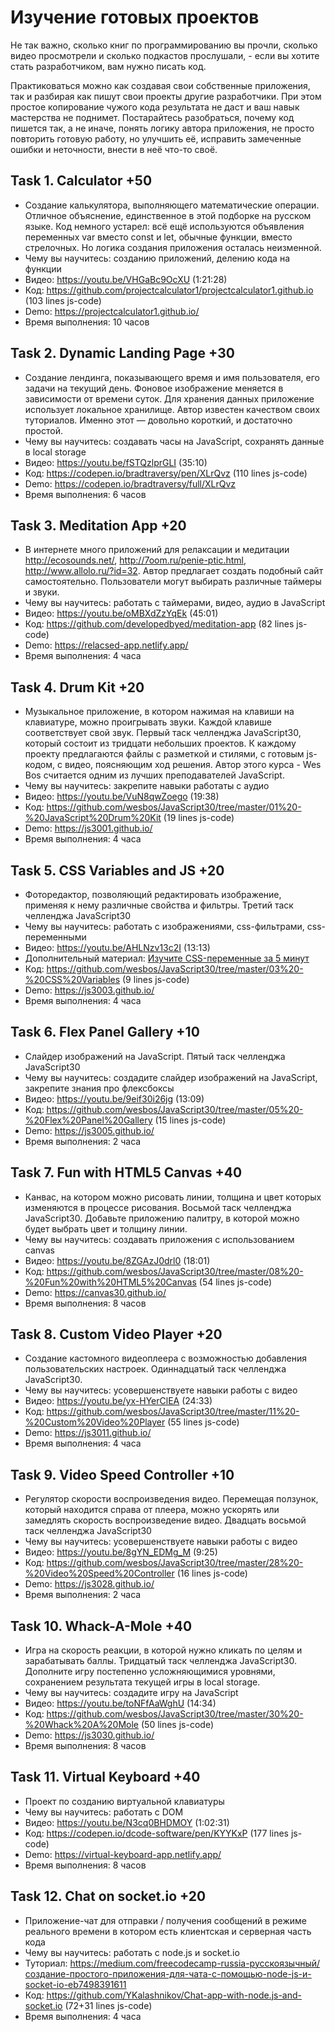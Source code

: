 # Изучение готовых проектов

Не так важно, сколько книг по программированию вы прочли, сколько видео просмотрели и сколько подкастов прослушали, - если вы хотите стать разработчиком, вам нужно писать код.

Практиковаться можно как создавая свои собственные приложения, так и разбирая как пишут свои проекты другие разработчики. При этом простое копирование чужого кода результата не даст и ваш навык мастерства не поднимет. Постарайтесь разобраться, почему код пишется так, а не иначе, понять логику автора приложения, не просто повторить готовую работу, но улучшить её, исправить замеченные ошибки и неточности, внести в неё что-то своё.

## Task 1. Calculator +50

- Создание калькулятора, выполняющего математические операции. Отличное объяснение, единственное в этой подборке на русском языке. Код немного устарел: всё ещё используются объявления переменных var вместо const и let, обычные функции, вместо стрелочных. Но логика создания приложения осталась неизменной. 
- Чему вы научитесь: созданию приложений, делению кода на функции
- Видео: https://youtu.be/VHGaBc9OcXU (1:21:28)
- Код: https://github.com/projectcalculator1/projectcalculator1.github.io (103 lines js-code)
- Demo: https://projectcalculator1.github.io/
- Время выполнения: 10 часов

## Task 2. Dynamic Landing Page +30

- Создание лендинга, показывающего время и имя пользователя, его задачи на текущий день. Фоновое изображение меняется в зависимости от времени суток. Для хранения данных приложение использует локальное хранилище. Автор известен качеством своих туториалов. Именно этот — довольно короткий, и достаточно простой. 
- Чему вы научитесь: создавать часы на JavaScript, сохранять данные в local storage
- Видео: https://youtu.be/fSTQzlprGLI (35:10)
- Код: https://codepen.io/bradtraversy/pen/XLrQvz (110 lines js-code)
- Demo: https://codepen.io/bradtraversy/full/XLrQvz
- Время выполнения: 6 часов

## Task 3. Meditation App +20

- В интернете много приложений для релаксации и медитации http://ecosounds.net/, http://7oom.ru/penie-ptic.html,  http://www.allolo.ru/?id=32. Автор предлагает создать подобный сайт самостоятельно. Пользователи могут выбирать различные таймеры и звуки.
- Чему вы научитесь: работать с таймерами, видео, аудио в JavaScript
- Видео: https://youtu.be/oMBXdZzYqEk (45:01)
- Код: https://github.com/developedbyed/meditation-app (82 lines js-code)
- Demo: https://relacsed-app.netlify.app/ 
- Время выполнения: 4 часа

## Task 4. Drum Kit +20

- Музыкальное приложение, в котором нажимая на клавиши на клавиатуре, можно проигрывать звуки. Каждой клавише соответствует свой звук. Первый таск челленджа JavaScript30, который состоит из тридцати небольших проектов. К каждому проекту предлагаются файлы с разметкой и стилями, с готовым js-кодом, с видео, поясняющим ход решения. Автор этого курса - Wes Bos считается одним из лучших преподавателей JavaScript. 
- Чему вы научитесь: закрепите навыки работаты с аудио
- Видео: https://youtu.be/VuN8qwZoego (19:38)
- Код: https://github.com/wesbos/JavaScript30/tree/master/01%20-%20JavaScript%20Drum%20Kit (19 lines js-code)
- Demo: https://js3001.github.io/ 
- Время выполнения: 4 часа

## Task 5. CSS Variables and JS +20

- Фоторедактор, позволяющий редактировать изображение, применяя к нему различные свойства и фильтры. Третий таск челленджа JavaScript30
- Чему вы научитесь: работать с изображениями, css-фильтрами, css-переменными
- Видео: https://youtu.be/AHLNzv13c2I (13:13)
- Дополнительный материал: [Изучите CSS-переменные за 5 минут](https://github.com/devSchacht/translations/blob/master/articles/per-harald-borgen-learn-css-variables-in-5-minutes/README.md)
- Код: https://github.com/wesbos/JavaScript30/tree/master/03%20-%20CSS%20Variables (9 lines js-code)
- Demo: https://js3003.github.io/ 
- Время выполнения: 4 часа

## Task 6. Flex Panel Gallery +10

- Слайдер изображений на JavaScript. Пятый таск челленджа JavaScript30
- Чему вы научитесь: создадите слайдер изображений на JavaScript, закрепите знания про флексбоксы
- Видео: https://youtu.be/9eif30i26jg (13:09)
- Код: https://github.com/wesbos/JavaScript30/tree/master/05%20-%20Flex%20Panel%20Gallery (15 lines js-code)
- Demo: https://js3005.github.io/ 
- Время выполнения: 2 часа

## Task 7. Fun with HTML5 Canvas +40

- Канвас, на котором можно рисовать линии, толщина и цвет которых изменяются в процессе рисования. Восьмой таск челленджа JavaScript30. Добавьте приложению палитру, в которой можно будет выбрать цвет и толщину линии.
- Чему вы научитесь: создавать приложения с использованием canvas
- Видео: https://youtu.be/8ZGAzJ0drl0 (18:01)
- Код: https://github.com/wesbos/JavaScript30/tree/master/08%20-%20Fun%20with%20HTML5%20Canvas (54 lines js-code)
- Demo: https://canvas30.github.io/ 
- Время выполнения: 8 часов

## Task 8. Custom Video Player +20

- Создание кастомного видеоплеера с возможностью добавления пользовательских настроек. Одиннадцатый таск челленджа JavaScript30.
- Чему вы научитесь: усовершенствуете навыки работы с видео
- Видео: https://youtu.be/yx-HYerClEA (24:33)
- Код: https://github.com/wesbos/JavaScript30/tree/master/11%20-%20Custom%20Video%20Player (55 lines js-code)
- Demo:  https://js3011.github.io/
- Время выполнения: 4 часа

## Task 9. Video Speed Controller +10

- Регулятор скорости воспроизведения видео. Перемещая ползунок, который находится справа от плеера, можно ускорять или замедлять скорость воспроизведение видео. Двадцать восьмой таск челленджа JavaScript30
- Чему вы научитесь: усовершенствуете навыки работы с видео
- Видео: https://youtu.be/8gYN_EDMg_M (9:25)
- Код: https://github.com/wesbos/JavaScript30/tree/master/28%20-%20Video%20Speed%20Controller (16 lines js-code)
- Demo: https://js3028.github.io/
- Время выполнения: 2 часа

## Task 10. Whack-A-Mole +40

- Игра на скорость реакции, в которой нужно кликать по целям и зарабатывать баллы. Тридцатый таск челленджа JavaScript30. Дополните игру постепенно усложняющимися уровнями, сохранением результата текущей игры в local storage. 
- Чему вы научитесь: создадите игру на JavaScript
- Видео: https://youtu.be/toNFfAaWghU (14:34)
- Код: https://github.com/wesbos/JavaScript30/tree/master/30%20-%20Whack%20A%20Mole (50 lines js-code)
- Demo: https://js3030.github.io/
- Время выполнения: 8 часов


## Task 11. Virtual Keyboard +40

- Проект по созданию виртуальной клавиатуры 
- Чему вы научитесь: работать с DOM
- Видео: https://youtu.be/N3cq0BHDMOY (1:02:31)
- Код: https://codepen.io/dcode-software/pen/KYYKxP (177 lines js-code)
- Demo: https://virtual-keyboard-app.netlify.app/
- Время выполнения: 8 часов

## Task 12. Chat on socket.io +20

- Приложение-чат для отправки / получения сообщений в режиме реального времени в котором есть клиентская и серверная часть кода
- Чему вы научитесь: работать с node.js и socket.io
- Туториал: https://medium.com/freecodecamp-russia-русскоязычный/создание-простого-приложения-для-чата-с-помощью-node-js-и-socket-io-eb7498391611
- Код: https://github.com/YKalashnikov/Chat-app-with-node.js-and-socket.io (72+31 lines js-code)
- Время выполнения: 4 часа
